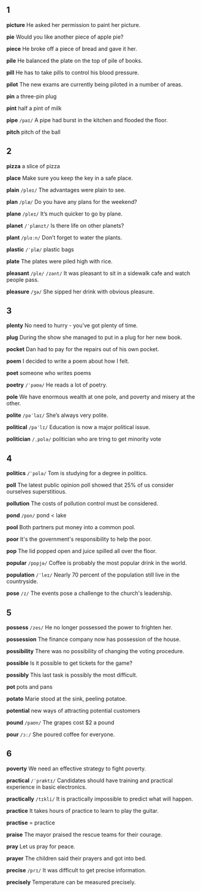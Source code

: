 ## 1
**picture** 
He asked her permission to paint her picture.

**pie** 
Would you like another piece of apple pie?

**piece** 
He broke off a piece of bread and gave it her.

**pile** 
He balanced the plate on the top of pile of books.

**pill** 
He has to take pills to control his blood pressure.

**pilot** 
The new exams are currently being piloted in a number of areas.

**pin** 
a three-pin plug

**pint** 
half a pint of milk

**pipe**
`/paɪ/` 
A pipe had burst in the kitchen and flooded the floor.

**pitch** 
pitch of the ball

## 2
**pizza** 
a slice of pizza

**place** 
Make sure you keep the key in a safe place.

**plain** 
`/pleɪ/`
The advantages were plain to see.

**plan** 
`/plæ/`
Do you have any plans for the weekend?

**plane** 
`/pleɪ/`
It’s much quicker to go by plane.

**planet** 
`/ˈplænɪt/`
Is there life on other planets?

**plant** 
`/plɑːn/`
Don’t forget to water the plants.

**plastic** 
`/ˈplæ/`
plastic bags

**plate** 
The plates were piled high with rice.

**pleasant** 
`/ple/` `/zənt/`
It was pleasant to sit in a sidewalk cafe and watch people pass.

**pleasure** 
`/ʒə/`
She sipped her drink with obvious pleasure.

## 3
**plenty** 
No need to hurry - you've got plenty of time.

**plug** 
During the show she managed to put in a plug for her new book.

**pocket**
Dan had to pay for the repairs out of his own pocket.

**poem** 
I decided to write a poem about how I felt.

**poet** 
someone who writes poems

**poetry** 
`/ˈpəʊə/`
He reads a lot of poetry.

**pole** 
We have enormous wealth at one pole, and poverty and misery at the other.

**polite** 
`/pəˈlaɪ/`
She’s always very polite.

**political** 
`/pəˈlɪ/`
Education is now a major political issue.

**politician** 
`/ˌpɒlə/`
politician who are tring to get minority vote

## 4
**politics** 
`/ˈpɒlə/`
Tom is studying for a degree in politics.

**poll** 
The latest public opinion poll showed that 25% of us consider ourselves superstitious.

**pollution** 
The costs of pollution control must be considered.

**pond** 
`/pɒn/`
pond < lake

**pool** 
Both partners put money into a common pool.

**poor** 
It's the government's responsibility to help the poor.

**pop** 
The lid popped open and juice spilled all over the floor.

**popular** 
`/pɒpjə/`
Coffee is probably the most popular drink in the world.

**population** 
`/ˈleɪ/`
Nearly 70 percent of the population still live in the countryside.

**pose** 
`/z/`
The events pose a challenge to the church's leadership.

## 5
**possess** 
`/zes/`
He no longer possessed the power to frighten her.

**possession** 
The finance company now has possession of the house.

**possibility** 
There was no possibility of changing the voting procedure.

**possible** 
Is it possible to get tickets for the game?

**possibly** 
This last task is possibly the most difficult.

**pot** 
pots and pans

**potato** 
Marie stood at the sink, peeling potatoe.

**potential** 
new ways of attracting potential customers

**pound** 
`/paʊn/`
The grapes cost $2 a pound

**pour** 
`/ɔː/`
She poured coffee for everyone.

## 6
**poverty** 
We need an effective strategy to fight poverty.

**practical** 
`/ˈpræktɪ/`
Candidates should have training and practical experience in basic electronics.

**practically** 
`/tɪkli/`
It is practically impossible to predict what will happen.

**practice**
It takes hours of practice to learn to play the guitar.

**practise** 
=  practice

**praise** 
The mayor praised the rescue teams for their courage.

**pray** 
Let us pray for peace.

**prayer** 
The children said their prayers and got into bed.

**precise** 
`/prɪ/`
It was difficult to get precise information.

**precisely** 
Temperature can be measured precisely.
